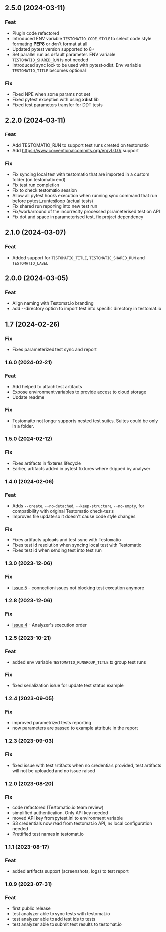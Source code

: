 ## 2.5.0 (2024-03-11)

### Feat

- Plugin code refactored
- Introduced ENV variable `TESTOMATIO_CODE_STYLE` to select code style formating **PEP8** or don't format at all
- Updated pytest version supported to 8+
- Set parallel run as default parameter. ENV variable `TESTOMATIO_SHARED_RUN` is not needed
- Introduced sync lock to be used with pytest-xdist. Env variable `TESTOMATIO_TITLE` becomes optional

### Fix

- Fixed NPE when some params not set
- Fixed pytest exception with using **xdist** lib
- Fixed test parameters transfer for DDT tests


## 2.2.0 (2024-03-11)

### Feat

- Add TESTOMATIO_RUN to support test runs created on testomatio
- Add https://www.conventionalcommits.org/en/v1.0.0/ support

### Fix

- Fix syncing local test with testomatio that are imported in a custom folder (on testomatio end)
- Fix test run completion
- Fix to check testomatio session
- Allow all pytest hooks execution when running sync command that run before pytest_runtestloop (actual tests)
- Fix shared run reporting into new test run
- Fix/workarround of the incorreclty processed parameterised test on API
- Fix dot and space in parameterised test, fix project dependency

## 2.1.0 (2024-03-07)

### Feat

- Added support for `TESTOMATIO_TITLE`, `TESTOMATIO_SHARED_RUN` and `TESTOMATIO_LABEL`

## 2.0.0 (2024-03-05)

### Feat

- Align naming with Testomat.io branding
- add --directory option to import test into specific directory in testomat.io

## 1.7 (2024-02-26)

### Fix

- Fixes parameterized test sync and report

### 1.6.0 (2024-02-21)

### Feat

- Add helped to attach test artifacts
- Expose environment variables to provide access to cloud storage
- Update readme

### Fix

- Testomaito not longer supports nested test suites. Suites could be only in a folder.


### 1.5.0 (2024-02-12)

### Fix
- Fixes artifacts in fixtures lifecycle
- Earlier, artifacts added in pytest fixtures where skipped by analyser

### 1.4.0 (2024-02-06)

### Feat

- Adds `--create`, `--no-detached`, `--keep-structure`, `--no-empty`,  for compatibility with original Testomatio check-tests
- Improves file update so it doesn't cause code style changes

### Fix
- Fixes artifacts uploads and test sync with Testomatio
- Fixes test id resolution when syncing local test with Testomatio
- Fixes test id when sending test into test run

### 1.3.0 (2023-12-06)

### Fix

- [issue 5](https://github.com/Ypurek/pytest-analyzer/issues/5) - connection issues not blocking test execution anymore

### 1.2.8 (2023-12-06)

### Fix

- [issue 4](https://github.com/Ypurek/pytest-analyzer/issues/4) - Analyzer's execution order

### 1.2.5 (2023-10-21)

### Feat

- added env variable `TESTOMATIO_RUNGROUP_TITLE` to group test runs

### Fix

- fixed serialization issue for update test status example

### 1.2.4 (2023-09-05)

### Fix

- improved parametrized tests reporting
- now parameters are passed to example attribute in the report

### 1.2.3 (2023-09-03)

### Fix

- fixed issue with test artifacts when no credentials provided, test artifacts will not be uploaded and no issue raised

### 1.2.0 (2023-08-20)

### Fix

- code refactored (Testomatio.io team review)
- simplified authentication. Only API key needed
- moved API key from pytest.ini to environment variable
- S3 credentials now read from testomat.io API, no local configuration needed
- Prettified test names in testomat.io

### 1.1.1 (2023-08-17)

### Feat

- added artifacts support (screenshots, logs) to test report

### 1.0.9 (2023-07-31)

### Feat
- first public release
- test analyzer able to sync tests with testomat.io
- test analyzer able to add test ids to tests
- test analyzer able to submit test results to testomat.io